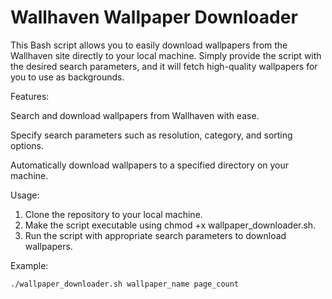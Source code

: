 # Wallhaven Wallpaper Downloader

This Bash script allows you to easily download wallpapers from the Wallhaven site directly to your local machine. Simply provide the script with the desired search parameters, and it will fetch high-quality wallpapers for you to use as backgrounds.

Features:

Search and download wallpapers from Wallhaven with ease.

Specify search parameters such as resolution, category, and sorting options.

Automatically download wallpapers to a specified directory on your machine.

Usage:

1. Clone the repository to your local machine.
2. Make the script executable using chmod +x wallpaper_downloader.sh.
3. Run the script with appropriate search parameters to download wallpapers.

Example:

    ./wallpaper_downloader.sh wallpaper_name page_count
